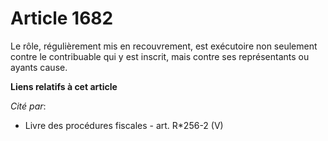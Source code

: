 # Article 1682

Le rôle, régulièrement mis en recouvrement, est exécutoire non seulement contre le contribuable qui y est inscrit, mais
contre ses représentants ou ayants cause.

**Liens relatifs à cet article**

_Cité par_:

  - Livre des procédures fiscales - art. R*256-2 (V)
